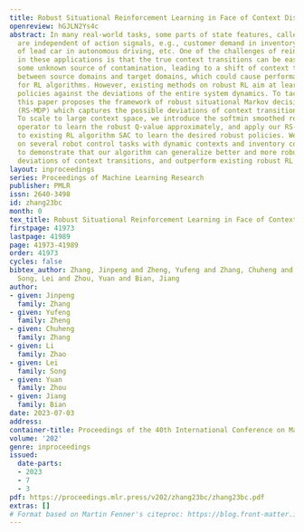 ```yaml
---
title: Robust Situational Reinforcement Learning in Face of Context Disturbances
openreview: hGJLN2Ys4c
abstract: In many real-world tasks, some parts of state features, called contexts,
  are independent of action signals, e.g., customer demand in inventory control, speed
  of lead car in autonomous driving, etc. One of the challenges of reinforcement learning
  in these applications is that the true context transitions can be easily exposed
  some unknown source of contamination, leading to a shift of context transitions
  between source domains and target domains, which could cause performance degradation
  for RL algorithms. However, existing methods on robust RL aim at learning robust
  policies against the deviations of the entire system dynamics. To tackle this problem,
  this paper proposes the framework of robust situational Markov decision process
  (RS-MDP) which captures the possible deviations of context transitions explicitly.
  To scale to large context space, we introduce the softmin smoothed robust Bellman
  operator to learn the robust Q-value approximately, and apply our RS-MDP framework
  to existing RL algorithm SAC to learn the desired robust policies. We conduct experiments
  on several robot control tasks with dynamic contexts and inventory control tasks
  to demonstrate that our algorithm can generalize better and more robust against
  deviations of context transitions, and outperform existing robust RL algorithms.
layout: inproceedings
series: Proceedings of Machine Learning Research
publisher: PMLR
issn: 2640-3498
id: zhang23bc
month: 0
tex_title: Robust Situational Reinforcement Learning in Face of Context Disturbances
firstpage: 41973
lastpage: 41989
page: 41973-41989
order: 41973
cycles: false
bibtex_author: Zhang, Jinpeng and Zheng, Yufeng and Zhang, Chuheng and Zhao, Li and
  Song, Lei and Zhou, Yuan and Bian, Jiang
author:
- given: Jinpeng
  family: Zhang
- given: Yufeng
  family: Zheng
- given: Chuheng
  family: Zhang
- given: Li
  family: Zhao
- given: Lei
  family: Song
- given: Yuan
  family: Zhou
- given: Jiang
  family: Bian
date: 2023-07-03
address: 
container-title: Proceedings of the 40th International Conference on Machine Learning
volume: '202'
genre: inproceedings
issued:
  date-parts:
  - 2023
  - 7
  - 3
pdf: https://proceedings.mlr.press/v202/zhang23bc/zhang23bc.pdf
extras: []
# Format based on Martin Fenner's citeproc: https://blog.front-matter.io/posts/citeproc-yaml-for-bibliographies/
---
```

